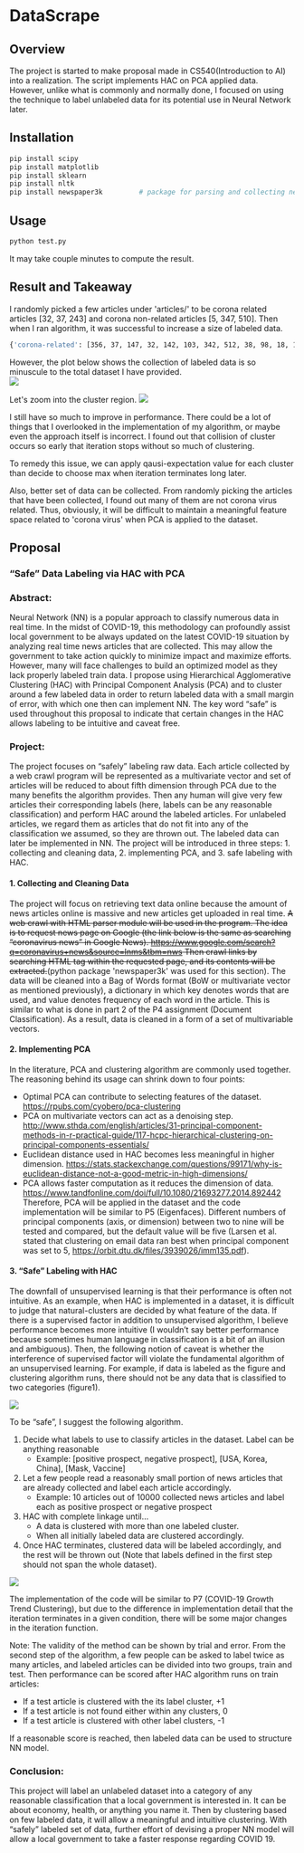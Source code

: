 # DataScrape
## Overview
The project is started to make proposal made in CS540(Introduction to AI) into a realization.
The script implements HAC on PCA applied data. However, unlike what is commonly and normally done,
I focused on using the technique to label unlabeled data for its potential use in Neural Network later.

## Installation
```bash
pip install scipy
pip install matplotlib
pip install sklearn
pip install nltk
pip install newspaper3k         # package for parsing and collecting news
```

## Usage
```bash
python test.py
```
It may take couple minutes to compute the result.

## Result and Takeaway
I randomly picked a few articles under 'articles/' to be corona related articles [32, 37, 243] and
corona non-related articles [5, 347, 510]. Then when I ran algorithm, it was successful to increase
a size of labeled data.
```bash
{'corona-related': [356, 37, 147, 32, 142, 103, 342, 512, 38, 98, 18, 136, 3, 243], 'corona not related': [59, 167, 64, 171, 180, 5, 107, 316, 372, 292, 347, 253, 329, 416, 421, 60, 168, 430, 88, 91, 249, 454, 73, 412, 376, 275, 306, 288, 293, 99, 510]}
```
However, the plot below shows the collection of labeled data is so minuscule to the total dataset I have
provided.<br>
![](images/result1.png)<br>

Let's zoom into the cluster region.
![](images/result2.png)

I still have so much to improve in performance. There could be a lot of things that I overlooked
in the implementation of my algorithm, or maybe even the approach itself is incorrect. I found out that
collision of cluster occurs so early that iteration stops without so much of clustering.

To remedy this issue, we can apply qausi-expectation value for each cluster than decide to choose
max when iteration terminates long later.

Also, better set of data can be collected. From randomly picking the articles that have been collected,
I found out many of them are not corona virus related. Thus, obviously, it will be difficult to 
maintain a meaningful feature space related to 'corona virus' when PCA is applied to the dataset.

## Proposal
### “Safe” Data Labeling via HAC with PCA
### Abstract:
Neural Network (NN) is a popular approach to classify numerous data in real time. In the midst of COVID-19, this methodology can profoundly assist local government to be always updated on the latest COVID-19 situation by analyzing real time news articles that are collected. This may allow the government to take action quickly to minimize impact and maximize efforts. However, many will face challenges to build an optimized model as they lack properly labeled train data. I propose using Hierarchical Agglomerative Clustering (HAC) with Principal Component Analysis (PCA) and to cluster around a few labeled data in order to return labeled data with a small margin of error, with which one then can implement NN. The key word “safe” is used throughout this proposal to indicate that certain changes in the HAC allows labeling to be intuitive and caveat free.

### Project:
The project focuses on “safely” labeling raw data. Each article collected by a web crawl program will be represented as a multivariate vector and set of articles will be reduced to about fifth dimension through PCA due to the many benefits the algorithm provides. Then any human will give very few articles their corresponding labels (here, labels can be any reasonable classification) and perform HAC around the labeled articles. For unlabeled articles, we regard them as articles that do not fit into any of the classification we assumed, so they are thrown out. The labeled data can later be implemented in NN. The project will be introduced in three steps: 1. collecting and cleaning data, 2. implementing PCA, and 3. safe labeling with HAC.

#### 1. Collecting and Cleaning Data 
The project will focus on retrieving text data online because the amount of news articles online is massive and new articles get uploaded in real time.
~~A web crawl with HTML parser module will be used in the program. The idea is to request news page on Google (the link below is the same as searching “coronavirus news” in Google News).
https://www.google.com/search?q=coronavirus+news&source=lnms&tbm=nws
Then crawl links by searching HTML tag within the requested page, and its contents will be extracted.~~(python package 'newspaper3k' was used for this section).
The data will be cleaned into a Bag of Words format (BoW or multivariate vector as mentioned previously), a dictionary in which key denotes words that are used, and value denotes frequency of each word in the article. This is similar to what is done in part 2 of the P4 assignment (Document Classification). As a result, data is cleaned in a form of a set of multivariable vectors. 
#### 2. Implementing PCA 
In the literature, PCA and clustering algorithm are commonly used together. The reasoning behind its usage can shrink down to four points:
- Optimal PCA can contribute to selecting features of the dataset. https://rpubs.com/cyobero/pca-clustering
- PCA on multivariate vectors can act as a denoising step. http://www.sthda.com/english/articles/31-principal-component-methods-in-r-practical-guide/117-hcpc-hierarchical-clustering-on-principal-components-essentials/
- Euclidean distance used in HAC becomes less meaningful in higher dimension. https://stats.stackexchange.com/questions/99171/why-is-euclidean-distance-not-a-good-metric-in-high-dimensions/
- PCA allows faster computation as it reduces the dimension of data.
https://www.tandfonline.com/doi/full/10.1080/21693277.2014.892442
Therefore, PCA will be applied in the dataset and the code implementation will be similar to P5 (Eigenfaces).
Different numbers of principal components (axis, or dimension) between two to nine will be tested and compared, but the default value will be five (Larsen et al. stated that clustering on email data ran best when principal component was set to 5, https://orbit.dtu.dk/files/3939026/imm135.pdf).

#### 3. “Safe” Labeling with HAC
The downfall of unsupervised learning is that their performance is often not intuitive. As an example, when HAC is implemented in a dataset, it is difficult to judge that natural-clusters are decided by what feature of the data. If there is a supervised factor in addition to unsupervised algorithm, I believe performance becomes more intuitive (I wouldn’t say better performance because sometimes human language in classification is a bit of an illusion and ambiguous). Then, the following notion of caveat is whether the interference of supervised factor will violate the fundamental algorithm of an unsupervised learning. For example, if data is labeled as the figure and clustering algorithm runs, there should not be any data that is classified to two categories (figure1).

![](images/figure1.png) 

To be “safe”, I suggest the following algorithm.
1) Decide what labels to use to classify articles in the dataset. Label can be anything reasonable
    - Example: [positive prospect, negative prospect], [USA, Korea, China], [Mask, Vaccine]
2) Let a few people read a reasonably small portion of news articles that are already collected and label each article accordingly.
    - Example: 10 articles out of 10000 collected news articles and label each as positive prospect or negative prospect
3) HAC with complete linkage until…
    - A data is clustered with more than one labeled cluster.
    - When all initially labeled data are clustered accordingly.
4) Once HAC terminates, clustered data will be labeled accordingly, and the rest will be thrown out (Note that labels defined in the first step should not span the whole dataset).

![](images/figure2.png) 

The implementation of the code will be similar to P7 (COVID-19 Growth Trend Clustering), but due to the difference in implementation detail that the iteration terminates in a given condition, there will be some major changes in the iteration function.

Note: The validity of the method can be shown by trial and error. From the second step of the algorithm, a few people can be asked to label twice as many articles, and labeled articles can be divided into two groups, train and test. Then performance can be scored after HAC algorithm runs on train articles:
- If a test article is clustered with the its label cluster, +1
- If a test article is not found either within any clusters, 0
- If a test article is clustered with other label clusters, -1

If a reasonable score is reached, then labeled data can be used to structure NN model.

### Conclusion:
This project will label an unlabeled dataset into a category of any reasonable classification that a local government is interested in. It can be about economy, health, or anything you name it. Then by clustering based on few labeled data, it will allow a meaningful and intuitive clustering. With “safely” labeled set of data, further effort of devising a proper NN model will allow a local government to take a faster response regarding COVID 19.


